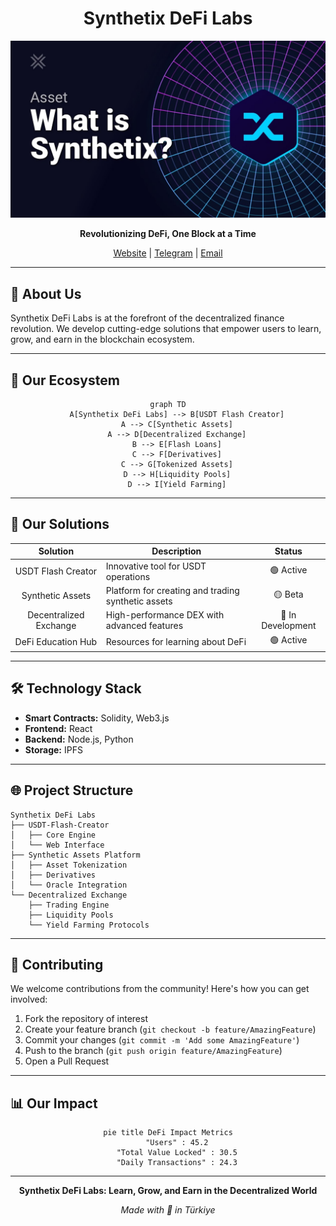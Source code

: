 <div align="center">

# Synthetix DeFi Labs

![Synthetix DeFi Labs Banner](https://raw.githubusercontent.com/Synthetix-DeFi-Labs/.github/refs/heads/main/profile/maxresdefault.jpg)

**Revolutionizing DeFi, One Block at a Time**

[Website](http://synthetixcrypto.com) | [Telegram](https://t.me/SynthetixLabs) | [Email](mailto:support@synthetixcrypto.com)

</div>

---

## 🌟 About Us

Synthetix DeFi Labs is at the forefront of the decentralized finance revolution. We develop cutting-edge solutions that empower users to learn, grow, and earn in the blockchain ecosystem.

---

## 🚀 Our Ecosystem

<div align="center">

```mermaid
graph TD
    A[Synthetix DeFi Labs] --> B[USDT Flash Creator]
    A --> C[Synthetic Assets]
    A --> D[Decentralized Exchange]
    B --> E[Flash Loans]
    C --> F[Derivatives]
    C --> G[Tokenized Assets]
    D --> H[Liquidity Pools]
    D --> I[Yield Farming]
```

</div>

---

## 💼 Our Solutions

| Solution | Description | Status |
|:--------:|-------------|:------:|
| USDT Flash Creator | Innovative tool for USDT operations | 🟢 Active |
| Synthetic Assets | Platform for creating and trading synthetic assets | 🟡 Beta |
| Decentralized Exchange | High-performance DEX with advanced features | 🔵 In Development |
| DeFi Education Hub | Resources for learning about DeFi | 🟢 Active |

---

## 🛠️ Technology Stack

- **Smart Contracts:** Solidity, Web3.js
- **Frontend:** React
- **Backend:** Node.js, Python
- **Storage:** IPFS

---

## 🌐 Project Structure

```
Synthetix DeFi Labs
├── USDT-Flash-Creator
│   ├── Core Engine
│   └── Web Interface
├── Synthetic Assets Platform
│   ├── Asset Tokenization
│   ├── Derivatives
│   └── Oracle Integration
└── Decentralized Exchange
    ├── Trading Engine
    ├── Liquidity Pools
    └── Yield Farming Protocols
```

---

## 🤝 Contributing

We welcome contributions from the community! Here's how you can get involved:

1. Fork the repository of interest
2. Create your feature branch (`git checkout -b feature/AmazingFeature`)
3. Commit your changes (`git commit -m 'Add some AmazingFeature'`)
4. Push to the branch (`git push origin feature/AmazingFeature`)
5. Open a Pull Request

---

## 📊 Our Impact

<div align="center">

```mermaid
pie title DeFi Impact Metrics
    "Users" : 45.2
    "Total Value Locked" : 30.5
    "Daily Transactions" : 24.3
```

</div>

---

<div align="center">

**Synthetix DeFi Labs: Learn, Grow, and Earn in the Decentralized World**

*Made with 💖 in Türkiye*

</div>
